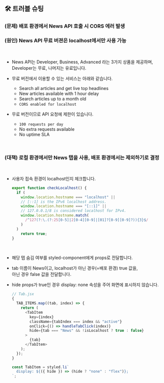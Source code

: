 ## 🛠 트러블 슈팅

### (문제) 배포 환경에서 News API 호출 시 CORS 에러 발생

### (원인) News API 무료 버젼은 localhost에서만 사용 가능

<br>

- News API는 Developer, Business, Advanced 라는 3가지 상품을 제공하며,  
  Developer는 무료, 나머지는 유료입니다.

- 무료 버전에서 이용할 수 있는 서비스는 아래와 같습니다.

  - Search all articles and get live top headlines
  - New articles available with 1 hour delay
  - Search articles up to a month old
  - `CORS enabled for localhost`

- 무료 버전이므로 API 요청에 제한이 있습니다.
  - `100 requests per day`
  - No extra requests available
  - No uptime SLA

<br>

### (대책) 로컬 환경에서만 News 탭을 사용, 배포 환경에서는 제외하기로 결정

<br>

- 사용자 접속 환경이 localhost인지 체크합니다.

  ```javascript
  export function checkLocalhost() {
    if (
      window.location.hostname === "localhost" ||
      // [::1] is the IPv6 localhost address.
      window.location.hostname === "[::1]" ||
      // 127.0.0.1/8 is considered localhost for IPv4.
      window.location.hostname.match(
        /^127(?:\.(?:25[0-5]|2[0-4][0-9]|[01]?[0-9][0-9]?)){3}$/
      )
    )
      return true;
  }
  ```

<br>

- 해당 탭 숨김 여부를 styled-component에게 props로 전달합니다.

- tab 이름이 News이고, localhost가 아닌 경우(=배포 환경) true 값을,  
  아닌 경우 false 값을 전달합니다.

- hide props가 true인 경우 display: none 속성을 주어 화면에 표시하지 않습니다.

  ```javascript
  // Tab.jsx
  {
    TAB_ITEMS.map((tab, index) => {
      return (
        <TabItem
          key={index}
          className={tabIndex === index && "active"}
          onClick={() => handleTabClick(index)}
          hide={tab === "News" && !isLocalhost ? true : false}
        >
          {tab}
        </TabItem>
      );
    });
  }

  const TabItem = styled.li`
    display: ${({ hide }) => (hide ? "none" : "flex")};
  `;
  ```
